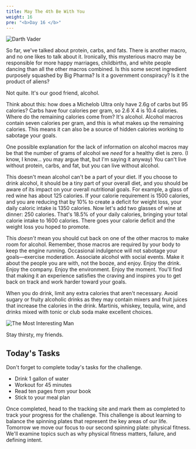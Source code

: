 ```yaml
---
title: May The 4th Be With You
weight: 16
pre: "<b>Day 16 </b>"
---
```


![Darth Vader](/images/darth_vader.png)

So far, we've talked about protein, carbs, and fats. There is another macro, and no one likes to talk about it. Ironically, this mysterious macro may be responsible for more happy marriages, childbirths, and white people dancing than all the other macros combined. Is this some secret ingredient purposely squashed by Big Pharma? Is it a government conspiracy? Is it the product of aliens?

Not quite. It's our good friend, alcohol.

Think about this: how does a Michelob Ultra only have 2.6g of carbs but 95 calories? Carbs have four calories per gram, so 2.6 X 4 is 10.4 calories. Where do the remaining calories come from? It's alcohol. Alcohol macros contain seven calories per gram, and this is what makes up the remaining calories. This means it can also be a source of hidden calories working to sabotage your goals.

One possible explanation for the lack of information on alcohol macros may be that the number of grams of alcohol we _need_ for a healthy diet is zero. (I know, I know... you may argue that, but I'm saying it anyway) You can't live without protein, carbs, and fat, but you can live without alcohol.

This doesn't mean alcohol can't be a part of your diet. If you choose to drink alcohol, it should be a tiny part of your overall diet, and you should be aware of its impact on your overall nutritional goals. For example, a glass of red wine has about 125 calories. If your calorie requirement is 1500 calories, and you are reducing that by 10% to create a deficit for weight loss, your daily caloric intake is 1350 calories. Now let's add two glasses of wine at dinner: 250 calories. That's 18.5% of your daily calories, bringing your total calorie intake to 1600 calories. There goes your calorie deficit and the weight loss you hoped to promote.

This _doesn't_ mean you should cut back on one of the other macros to make room for alcohol. Remember, those macros are required by your body to keep the engine running. Occasional indulgence will not sabotage your goals—exercise moderation. Associate alcohol with social events. Make it about the people you are with, not the booze, and enjoy. Enjoy the drink. Enjoy the company. Enjoy the environment. Enjoy the moment. You'll find that making it an experience satisfies the craving and inspires you to get back on track and work harder toward your goals.

When you do drink, limit any extra calories that aren't necessary. Avoid sugary or fruity alcoholic drinks as they may contain mixers and fruit juices that increase the calories in the drink. Martinis, whiskey, tequila, wine, and drinks mixed with tonic or club soda make excellent choices.

![The Most Interesting Man](/images/most_interesting_man.png)

Stay thirsty, my friends.

## Today's Tasks
Don't forget to complete today's tasks for the challenge.
- Drink 1 gallon of water
- Workout for 45 minutes
- Read ten pages from your book
- Stick to your meal plan

Once completed, head to the tracking site and mark them as completed to track your progress for the challenge. This challenge is about learning to balance the spinning plates that represent the key areas of our life. Tomorrow we move our focus to our second spinning plate: physical fitness. We'll examine topics such as why physical fitness matters, failure, and defining intent.
